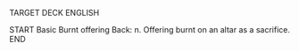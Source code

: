 TARGET DECK
ENGLISH

START
Basic
Burnt offering
Back: n. Offering burnt on an altar as a sacrifice.
END
